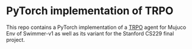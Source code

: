 # PyTorch implementation of TRPO

This repo contains a PyTorch implementation of a [TRPO](http://arxiv.org/abs/1502.05477) agent for Mujuco Env of Swimmer-v1 as well as its variant for the Stanford CS229 final project.

